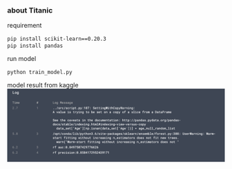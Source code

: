 ### about Titanic

requirement
```
pip install scikit-learn==0.20.3
pip install pandas

```
run model
```
python train_model.py
```

model result from kaggle
![image](./file/titanic_res.png)